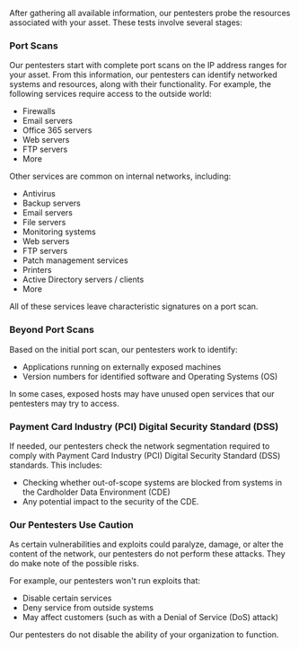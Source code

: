 After gathering all available information, our pentesters probe the resources associated
with your asset. These tests involve several stages:

### Port Scans

Our pentesters start with complete port scans on the IP address ranges for your asset. From
this information, our pentesters can identify networked systems and resources, along with
their functionality. For example, the following services require access to the outside world:

- Firewalls
- Email servers
- Office 365 servers
- Web servers
- FTP servers
- More

Other services are common on internal networks, including:

- Antivirus
- Backup servers
- Email servers
- File servers
- Monitoring systems
- Web servers
- FTP servers
- Patch management services
- Printers
- Active Directory servers / clients
- More

All of these services leave characteristic signatures on a port scan.

### Beyond Port Scans

Based on the initial port scan, our pentesters work to identify:

- Applications running on externally exposed machines
- Version numbers for identified software and Operating Systems (OS)

In some cases, exposed hosts may have unused open services that our pentesters may try to access.

### Payment Card Industry (PCI) Digital Security Standard (DSS)

If needed, our pentesters check the network segmentation required to comply with
Payment Card Industry (PCI) Digital Security Standard (DSS) standards. This includes:

- Checking whether out-of-scope systems are blocked from systems in the Cardholder Data Environment (CDE)
- Any potential impact to the security of the CDE.

### Our Pentesters Use Caution

As certain vulnerabilities and exploits could paralyze, damage, or alter the content of the
network, our pentesters do not perform these attacks. They do make note of the possible risks.

For example, our pentesters won't run exploits that:

- Disable certain services
- Deny service from outside systems
- May affect customers (such as with a Denial of Service (DoS) attack)

Our pentesters do not disable the ability of your organization to function.
